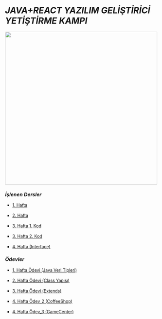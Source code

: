 # <i>JAVA+REACT YAZILIM GELİŞTİRİCİ YETİŞTİRME KAMPI</i>

<img src="https://process.fs.teachablecdn.com/ADNupMnWyR7kCWRvm76Laz/resize=width:705/https://www.filepicker.io/api/file/qi4s19xSKCmtaaRUqUFI" width="500px"></img>

### <i> İşlenen Dersler </i>

<ul type="square">
  
<li> <a href = "https://github.com/Murathansolmaz1/JAVA_REACT_KAMP/tree/main/1.Hafta">1. Hafta</a> </li>
<br>
<li> <a href = "https://github.com/Murathansolmaz1/JAVA_REACT_KAMP/tree/main/2.Hafta">2. Hafta</a> </li>
<br>
<li> <a href = "https://github.com/Murathansolmaz1/JAVA_REACT_KAMP/tree/main/3.Hafta">3. Hafta 1. Kod</a> </li>
<br>
<li> <a href = "https://github.com/Murathansolmaz1/JAVA_REACT_KAMP/tree/main/3.Hafta_2">3. Hafta 2. Kod</a> </li>
<br>
<li> <a href = "https://github.com/Murathansolmaz1/JAVA_REACT_KAMP/tree/main/4.Hafta">4. Hafta (Interface)</a> </li>
  
</ul>

### <i> Ödevler </i>

<ul type="square">
  
<li> <a href = "https://github.com/Murathansolmaz1/JAVA_REACT_KAMP/blob/main/Java%20Veri%20Tipleri.txt">1. Hafta Ödevi (Java Veri Tipleri)</a> </li>
<br>
<li> <a href = "https://github.com/Murathansolmaz1/JAVA_REACT_KAMP/tree/main/2.HaftaOdev">2. Hafta Ödevi (Class Yapısı)</a> </li>
<br>
<li> <a href = "https://github.com/Murathansolmaz1/JAVA_REACT_KAMP/tree/main/3.Hafta_Odev">3. Hafta Ödevi (Extends)</a> </li>
<br>
<li> <a href = "https://github.com/Murathansolmaz1/JAVA_REACT_KAMP/tree/main/4.HaftaOdev_2%20-%20CoffeeShop">4. Hafta Ödev_2 (CoffeeShop)</a> </li>
<br>
<li> <a href = "https://github.com/Murathansolmaz1/JAVA_REACT_KAMP/tree/main/4.HaftaOdev_3%20-%20GameCenter">4. Hafta Ödev_3 (GameCenter)</a> </li>
<br>

</ul>

